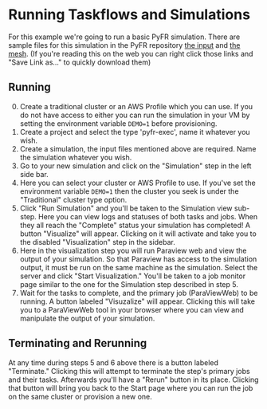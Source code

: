 # Running Taskflows and Simulations

For this example we're going to run a basic PyFR simulation. There are sample files for this simulation in the PyFR repository [the input](https://raw.githubusercontent.com/vincentlab/PyFR/develop/examples/euler_vortex_2d/euler_vortex_2d.ini) and [the mesh](https://raw.githubusercontent.com/vincentlab/PyFR/develop/examples/euler_vortex_2d/euler_vortex_2d.msh). (If you're reading this on the web you can right click those links and "Save Link as..." to quickly download them) 

## Running

0. Create a traditional cluster or an AWS Profile which you can use. If you do not have access to either you can run the simulation in your VM by setting the environment variable `DEMO=1` before provisioning.
1. Create a project and select the type 'pyfr-exec', name it whatever you wish. 
2. Create a simulation, the input files mentioned above are required. Name the simulation whatever you wish.
3. Go to your new simulation and click on the "Simulation" step in the left side bar.
4. Here you can select your cluster or AWS Profile to use. If you've set the environment variable `DEMO=1` then the cluster you seek is under the "Traditional" cluster type option.
5. Click "Run Simulation" and you'll be taken to the Simulation view sub-step. Here you can view logs and statuses of both tasks and jobs. When they all reach the "Complete" status your simulation has completed! A button "Visualize" will appear. Clicking on it will activate and take you to the disabled "Visualization" step in the sidebar.
6. Here in the visualization step you will run Paraview web and view the output of your simulation. So that Paraview has access to the simulation output, it must be run on the same machine as the simulation. Select the server and click "Start Visualization." You'll be taken to a job monitor page similar to the one for the Simulation step described in step 5.
7. Wait for the tasks to complete, and the primary job (ParaViewWeb) to be running. A button labeled "Visuzalize" will appear. Clicking this will take you to a ParaViewWeb tool in your browser where you can view and manipulate the output of your simulation.

## Terminating and Rerunning

At any time during steps 5 and 6 above there is a button labeled "Terminate." Clicking this will attempt to terminate the step's primary jobs and their tasks. Afterwards you'll have a "Rerun" button in its place. Clicking that button will bring you back to the Start page where you can run the job on the same cluster or provision a new one.
